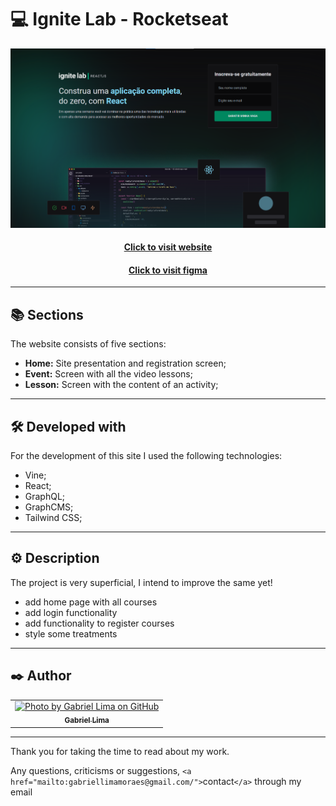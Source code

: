 # 💻 Ignite Lab - Rocketseat

![Resultado final do projeto](public/assets/preview.png)

<h4 align="center"><a href="https://ignite-lab-rocketseat-dun.vercel.app/">Click to visit website</a></h4>
<h4 align="center"><a href="https://www.figma.com/file/7Diez524svfSGk7JPqsxOv/Plataforma-de-evento---Ignite-Lab-(Community)?node-id=0%3A1">Click to visit figma</a></h4>

---

## 📚 Sections

The website consists of five sections:

- **Home:** Site presentation and registration screen;
- **Event:** Screen with all the video lessons;
- **Lesson:** Screen with the content of an activity;

---

## 🛠️ Developed with

For the development of this site I used the following technologies:

- Vine;
- React;
- GraphQL;
- GraphCMS;
- Tailwind CSS;

---

## ⚙️ Description

The project is very superficial, I intend to improve the same yet!

- add home page with all courses
- add login functionality
- add functionality to register courses
- style some treatments

---

## ✒️ Author

<table>
  <tr>
    <td align="center">
      <a href="https://github.com/Gabriellimmaa">
        <img src="https://avatars3.githubusercontent.com/u/42157830" width="100px;" alt="Photo by Gabriel Lima on GitHub"/><br>
        <sub>
          <b>Gabriel Lima</b>
        </sub>
      </a>
    </td>
  </tr>
</table>

---

Thank you for taking the time to read about my work.

Any questions, criticisms or suggestions, `<a href="mailto:gabriellimamoraes@gmail.com/">`contact`</a>` through my email
